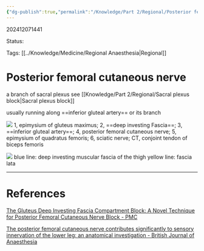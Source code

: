 ```yaml
---
{"dg-publish":true,"permalink":"/Knowledge/Part 2/Regional/Posterior femoral cutaneous nerve/"}
---
```



202412071441

Status: 

Tags: [[../Knowledge/Medicine/Regional Anaesthesia\|Regional]]

# Posterior femoral cutaneous nerve

a branch of sacral plexus
see [[Knowledge/Part 2/Regional/Sacral plexus block\|Sacral plexus block]]

usually running along ==inferior gluteal artery== or its branch

![](https://i.imgur.com/gjXfXNL.png)
1, epimysium of gluteus maximus; 
2, ==deep investing Fascia==; 
3, ==inferior gluteal artery==; 
4, posterior femoral cutaneous nerve; 
5, epimysium of quadratus femoris; 
6, sciatic nerve; 
CT, conjoint tendon of biceps femoris

![](https://i.imgur.com/jGUJjSX.png)
blue line: deep investing muscular fascia of the thigh
yellow line: fascia lata




___
# References
[The Gluteus Deep Investing Fascia Compartment Block: A Novel Technique for Posterior Femoral Cutaneous Nerve Block - PMC](https://pmc.ncbi.nlm.nih.gov/articles/PMC11064292/)

[The posterior femoral cutaneous nerve contributes significantly to sensory innervation of the lower leg: an anatomical investigation - British Journal of Anaesthesia](https://www.bjanaesthesia.org/article/S0007-0912(19)30970-5/fulltext)

